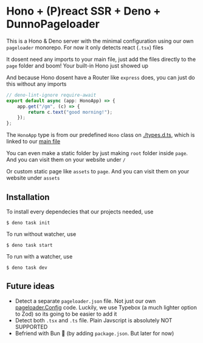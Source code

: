 # Hono + (P)react SSR + Deno + DunnoPageloader
This is a Hono & Deno server with the minimal configuration using our own `pageloader` monorepo. For now it only detects react (`.tsx`) files

It dosent need any imports to your main file, just add the files directly to the `page` folder and boom! Your built-in Hono just showed up

And because Hono dosent have a Router like `express` does, you can just do this without any imports

```js
// deno-lint-ignore require-await
export default async (app: HonoApp) => {
    app.get("/gm", (c) => {
        return c.text("good morning!");
    });
};
```

The `HonoApp` type is from our predefined `Hono` class on [./types.d.ts](./types.d.ts), which is linked to our [main file](./main.ts)

You can even make a static folder by just making `root` folder inside `page`. And you can visit them on your website under `/`

Or custom static page like `assets` to `page`. And you can visit them on your website under `assets`

## Installation
To install every dependecies that our projects needed, use
```shell
$ deno task init
```
To run without watcher, use 
```shell
$ deno task start
```
To run with a watcher, use 
```shell
$ deno task dev
```


## Future ideas
- Detect a separate `pageloader.json` file. Not just our own [pageloader.Config](./pageloader/mod.ts#14) code. Luckily, we use Typebox (a much lighter option to Zod) so its going to be easier to add it
- Detect both `.tsx` and `.ts` file. Plain Javscript is absolutely NOT SUPPORTED
- Befriend with Bun :handshake: (by adding `package.json`. But later for now)
